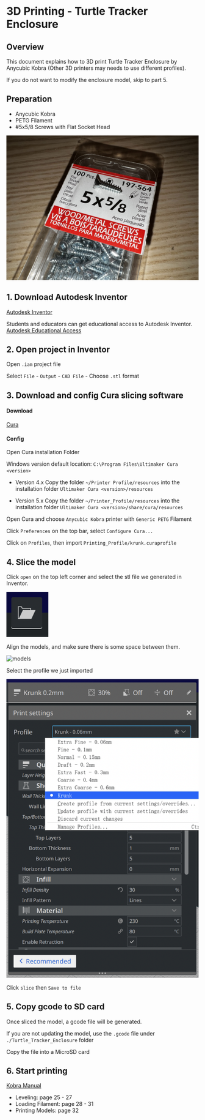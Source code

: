 # 3D Printing - Turtle Tracker Enclosure

## Overview

This document explains how to 3D print Turtle Tracker Enclosure by Anycubic Kobra (Other 3D printers may needs to use different profiles).

If you do not want to modify the enclosure model, skip to part 5.

## Preparation

- Anycubic Kobra
- PETG Filament
- #5x5/8 Screws with Flat Socket Head

![Screws](./images/screws.jpg)

## 1. Download Autodesk Inventor

[Autodesk Inventor](https://www.autodesk.com/products/inventor/overview)

Students and educators can get educational access to Autodesk Inventor. [Autodesk Educational Access](https://www.autodesk.com/education/edu-software/overview)

## 2. Open project in Inventor

Open `.iam` project file

Select `File` - `Output` - `CAD File` - Choose `.stl` format

## 3. Download and config Cura slicing software

#### Download

[Cura](https://github.com/Ultimaker/Cura/releases)

#### Config

Open Cura installation Folder

Windows version default location: `C:\Program Files\Ultimaker Cura <version>`

- Version 4.x
  Copy the folder `~/Printer Profile/resources` into the installation folder `Ultimaker Cura <version>/resources`

- Version 5.x
  Copy the folder `~/Printer_Profile/resources` into the installation folder `Ultimaker Cura <version>/share/cura/resources`

Open Cura and choose `Anycubic Kobra` printer with `Generic PETG` Filament

Click `Preferences` on the top bar, select `Configure Cura...`

Click on `Profiles`, then import `Printing_Profile/krunk.curaprofile`

## 4. Slice the model

Click `open` on the top left corner and select the stl file we generated in Inventor.

![open_button](./images/open_button.png)

Align the models, and make sure there is some space between them.

![models](./images/models.png)

Select the profile we just imported

![profile](./images/profile.png)

Click `slice` then `Save to file`

## 5. Copy gcode to SD card

Once sliced the model, a gcode file will be generated.

If you are not updating the model, use the `.gcode` file under `./Turtle_Tracker_Enclosure` folder

Copy the file into a MicroSD card

## 6. Start printing

[Kobra Manual](./Kobra_Manual/Files_English_Anycubic%20Kobra/User%20Manual/Anycubic%20Kobra_User%20Manual_20211227_V0.0.1.pdf)

- Leveling: page 25 - 27
- Loading Filament: page 28 - 31
- Printing Models: page 32
